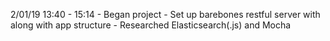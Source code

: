 2/01/19
    13:40 - 15:14
        - Began project
        - Set up barebones restful server with along with app structure
        - Researched Elasticsearch(.js) and Mocha